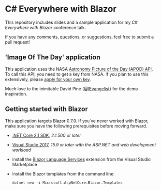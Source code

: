 # C# Everywhere with Blazor #
This repository includes slides and a sample application for my *C# Everywhere with Blazor* conference talk.

If you have any comments, questions, or suggestions, feel free to submit a pull request!

## 'Image Of The Day' application ##

This application uses the NASA [Astronomy Picture of the Day (APOD) API](https://api.nasa.gov/api.html#apod). To call this API, you need to get a key from NASA. If you plan to use 
this extensively, please [apply for your own key](https://api.nasa.gov/index.html#apply-for-an-api-key).

Much love to the inimitable David Pine ([@IEvangelist](https://github.com/IEvangelist)) for the demo inspiration.

## Getting started with Blazor ##
This application targets Blazor 0.7.0. If you've never worked with Blazor, make sure you have the following prerequisites before moving forward.
* [.NET Core 2.1 SDK](https://go.microsoft.com/fwlink/?linkid=873092), *2.1.500 or later*
* [Visual Studio 2017](https://go.microsoft.com/fwlink/?linkid=873092), *15.9 or later with the ASP.NET and web development workload*
* Install the [Blazor Language Services](https://marketplace.visualstudio.com/items?itemName=aspnet.blazor) extension from the Visual Studio Marketplace
* Install the Blazor templates from the command line:

    ```
    dotnet new -i Microsoft.AspNetCore.Blazor.Templates
    ```

